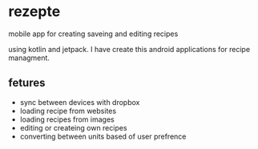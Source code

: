 # rezepte
mobile app for creating saveing and editing recipes

using kotlin and jetpack. I have create this android applications for recipe managment. 

## fetures
 - sync between devices with dropbox
 - loading recipe from websites
 - loading recipes from images
 - editing or createing own recipes
 - converting between units based of user prefrence


